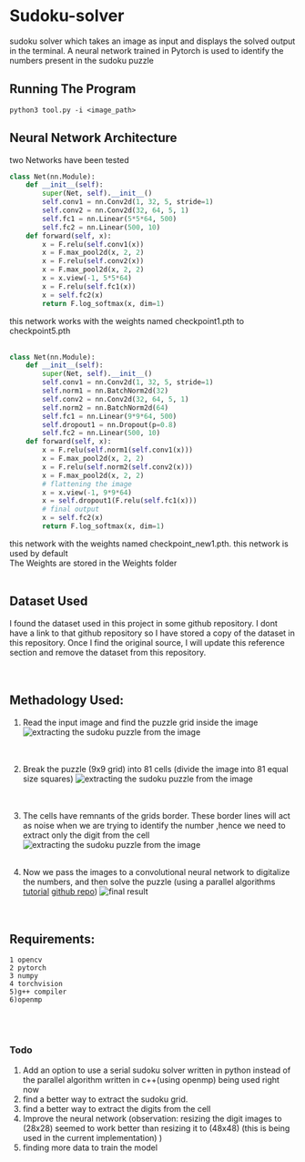 # Sudoku-solver
sudoku solver which takes an image as input and displays the solved output in the terminal. A neural network trained in Pytorch is used to identify the numbers present in the sudoku puzzle

## Running The Program

```
python3 tool.py -i <image_path>

```

## Neural Network Architecture

two Networks have been tested
<br />
```python
class Net(nn.Module):
    def __init__(self):
        super(Net, self).__init__()
        self.conv1 = nn.Conv2d(1, 32, 5, stride=1)
        self.conv2 = nn.Conv2d(32, 64, 5, 1)
        self.fc1 = nn.Linear(5*5*64, 500)
        self.fc2 = nn.Linear(500, 10)
    def forward(self, x):
        x = F.relu(self.conv1(x))
        x = F.max_pool2d(x, 2, 2)
        x = F.relu(self.conv2(x))
        x = F.max_pool2d(x, 2, 2)
        x = x.view(-1, 5*5*64)
        x = F.relu(self.fc1(x))
        x = self.fc2(x)
        return F.log_softmax(x, dim=1)
```    
this network works with the weights named checkpoint1.pth to checkpoint5.pth
<br /><br />

```python
class Net(nn.Module):
    def __init__(self):
        super(Net, self).__init__()
        self.conv1 = nn.Conv2d(1, 32, 5, stride=1)
        self.norm1 = nn.BatchNorm2d(32)
        self.conv2 = nn.Conv2d(32, 64, 5, 1)
        self.norm2 = nn.BatchNorm2d(64)
        self.fc1 = nn.Linear(9*9*64, 500)
        self.dropout1 = nn.Dropout(p=0.8)
        self.fc2 = nn.Linear(500, 10)
    def forward(self, x):
        x = F.relu(self.norm1(self.conv1(x)))
        x = F.max_pool2d(x, 2, 2)
        x = F.relu(self.norm2(self.conv2(x)))
        x = F.max_pool2d(x, 2, 2)
        # flattening the image
        x = x.view(-1, 9*9*64)
        x = self.dropout1(F.relu(self.fc1(x)))
        # final output
        x = self.fc2(x)
        return F.log_softmax(x, dim=1)
```
this network with the weights named checkpoint_new1.pth. this network is used by default
<br />
The Weights are stored in the Weights folder 
<br /><br />
## Dataset Used

I found the dataset used in this project in some github repository. I dont have a link to that github repository so I have stored a copy of the dataset in this repository. Once I find the original source, I will update this reference section and remove the dataset from this repository.  
<br /><br />

## Methadology Used:
1. Read the input image and find the puzzle grid inside the image
![extracting the sudoku puzzle from the image](https://github.com/saoalo/Sudoku-solver/blob/master/screen_shots/extract_grid.png)  
<br /><br />

2. Break the puzzle (9x9 grid) into 81 cells (divide the image into 81 equal size squares) 
![extracting the sudoku puzzle from the image](https://github.com/saoalo/Sudoku-solver/blob/master/screen_shots/break_into_cells.png)  
<br /><br />

3. The cells have remnants of the grids border. These border lines will act as noise when we are trying to identify the number ,hence
we need to extract only the digit from the cell
![extracting the sudoku puzzle from the image](https://github.com/saoalo/Sudoku-solver/blob/master/screen_shots/extract_digitpng.png)
<br /><br />

4. Now we pass the images to a convolutional neural network to digitalize the numbers, and then solve the puzzle (using a parallel algorithms
[tutorial](https://cse.buffalo.edu/faculty/miller/Courses/CSE633/Sankar-Spring-2014-CSE633.pdf) [github repo](https://github.com/Shivanshu-Gupta/Parallel-Sudoku-Solver))
![final result](https://github.com/saoalo/Sudoku-solver/blob/master/screen_shots/final.png)  
<br /><br />

## Requirements:
```
1 opencv
2 pytorch
3 numpy
4 torchvision
5)g++ compiler
6)openmp
```
<br /><br />
### Todo
1. Add an option to use a serial sudoku solver written in python instead of the parallel algorithm written in c++(using openmp) being used right now
2. find a better way to extract the sudoku grid.
3. find a better way to extract the digits from the cell
4. Improve the neural network (observation: resizing the digit images to (28x28) seemed to work better than resizing it to (48x48) (this is being used in the current implementation) )
5. finding more data to train the model
